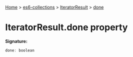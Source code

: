 [Home](./index) &gt; [es6-collections](./es6-collections.md) &gt; [IteratorResult](./es6-collections.iteratorresult.md) &gt; [done](./es6-collections.iteratorresult.done.md)

# IteratorResult.done property


**Signature:**
```javascript
done: boolean
```
